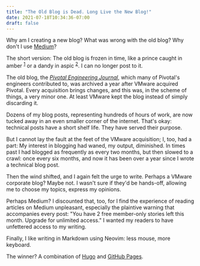 ```yaml
---
title: "The Old Blog is Dead. Long Live the New Blog!"
date: 2021-07-18T10:34:36-07:00
draft: false
---
```


Why am I creating a new blog? What was wrong with the old blog? Why don't I use [Medium](https://medium.com)?

The short version: The old blog is frozen in time, like a prince caught in amber
<sup>[1](https://en.wikipedia.org/wiki/Nine_Princes_in_Amber)</sup> or a dandy
in aspic <sup>[2](https://en.wikipedia.org/wiki/A_Dandy_in_Aspic)</sup>. I can no
longer post to it.

The old blog, the _[Pivotal Engineering
Journal](https://tanzu.vmware.com/content/pivotal-engineering-journal)_, which
many of Pivotal's engineers contributed to, was archived a year after VMware
acquired Pivotal. Every acquisition brings changes, and this was, in the scheme
of things, a very minor one. At least VMware kept the blog instead of simply
discarding it.

Dozens of my blog posts, representing hundreds of hours of work, are now tucked
away in an even smaller corner of the internet. That's okay: technical posts
have a short shelf life. They have served their purpose.

But I cannot lay the fault at the feet of the VMware acquisition; I, too, had a
part: My interest in blogging had waned, my output, diminished.  In times past I
had blogged as frequently as every two months, but then slowed to a crawl: once
every six months, and now it has been over a year since I wrote a technical blog
post.

Then the wind shifted, and I again felt the urge to write. Perhaps a VMware
corporate blog? Maybe not. I wasn't sure if they'd be hands-off, allowing me to
choose my topics, express my opinions.

Perhaps Medium? I discounted that, too, for I find the experience of reading
articles on Medium unpleasant, especially the plaintive warning that accompanies
every post: "You have 2 free member-only stories left this month.  Upgrade for
unlimited access." I wanted my readers to have unfettered access to my writing.

Finally, I like writing in Markdown using Neovim: less mouse, more keyboard.

The winner? A combination of [Hugo](https://gohugo.io/) and [GitHub
Pages](https://pages.github.com/).
